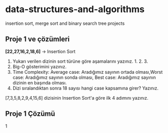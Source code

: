# data-structures-and-algorithms
insertion sort, merge sort and binary search tree projects
 
## Proje 1 ve çözümleri
**[22,27,16,2,18,6]** -> Insertion Sort

1. Yukarı verilen dizinin sort türüne göre aşamalarını yazınız.
    1.
    2.
    3.
2. Big-O gösterimini yazınız.
3. Time Complexity: Average case: Aradığımız sayının ortada olması,Worst case: Aradığımız sayının sonda olması, Best case: Aradığımız sayının dizinin en başında olması.
4. Dizi sıralandıktan sonra 18 sayısı hangi case kapsamına girer? Yazınız.


[7,3,5,8,2,9,4,15,6] dizisinin Insertion Sort'a göre ilk 4 adımını yazınız.

## Proje 1 Çözümü
1
